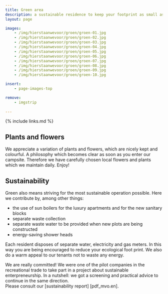 ```yaml
---
title: Green area
description: a sustainable residence to keep your footprint as small as possible
layout: page

images:
    - /img/hierstaanwevoor/groen/groen-01.jpg
    - /img/hierstaanwevoor/groen/groen-02.jpg
    - /img/hierstaanwevoor/groen/groen-03.jpg
    - /img/hierstaanwevoor/groen/groen-04.jpg
    - /img/hierstaanwevoor/groen/groen-05.jpg
    - /img/hierstaanwevoor/groen/groen-06.jpg
    - /img/hierstaanwevoor/groen/groen-07.jpg
    - /img/hierstaanwevoor/groen/groen-08.jpg
    - /img/hierstaanwevoor/groen/groen-09.jpg
    - /img/hierstaanwevoor/groen/groen-10.jpg

insert:
    - page-images-top

remove:
    - imgstrip
    
---
```


{% include links.md %}


## Plants and flowers

We appreciate a variation of plants and flowers, which are nicely kept and colourful. A philosophy which becomes clear as soon as you enter our campsite. Therefore we have carefully chosen local flowers and plants which we maintain daily. Enjoy! <br>


## Sustainability

Green also means striving for the most sustainable operation possible. Here we contribute by, among other things:

- the use of sun boilers for the luxury apartments and for the new sanitary blocks
- separate waste collection
- separate waste water to be provided when new plots are being constructed
- energy-saving shower heads

Each resident disposes of separate water, electricity and gas meters. In this way you are being encouraged to reduce your ecological foot print. We also do a warm appeal to our tenants not to waste any energy.

We are really committed! We were one of the pilot companies in the recreational trade to take part in a project about sustainable enterpreneurship. In a nutshell: we got a screening and practical advice to continue in the same direction.<br>
Please consult our [sustainability report] [pdf_mvo.en]. 

